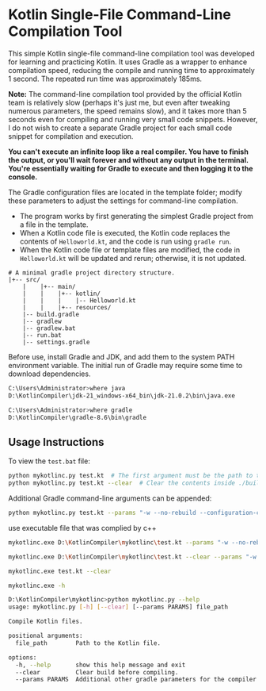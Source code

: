 # Kotlin Single-File Command-Line Compilation Tool

This simple Kotlin single-file command-line compilation tool was developed for learning and practicing Kotlin. It uses Gradle as a wrapper to enhance compilation speed, reducing the compile and running time to approximately 1 second. The repeated run time was approximately 185ms.

**Note:** The command-line compilation tool provided by the official Kotlin team is relatively slow (perhaps it's just me, but even after tweaking numerous parameters, the speed remains slow), and it takes more than 5 seconds even for compiling and running very small code snippets. However, I do not wish to create a separate Gradle project for each small code snippet for compilation and execution.

**You can't execute an infinite loop like a real compiler. You have to finish the output, or you'll wait forever and without any output in the terminal. You're essentially waiting for Gradle to execute and then logging it to the console.**

The Gradle configuration files are located in the template folder; modify these parameters to adjust the settings for command-line compilation.

- The program works by first generating the simplest Gradle project from a file in the template.
- When a Kotlin code file is executed, the Kotlin code replaces the contents of `Helloworld.kt`, and the code is run using `gradle run`.
- When the Kotlin code file or template files are modified, the code in `Helloworld.kt` will be updated and rerun; otherwise, it is not updated.

```
# A minimal gradle project directory structure.
|+-- src/
    |    |+-- main/
    |    |    |+-- kotlin/
    |    |    |    |-- Helloworld.kt
    |    |    |+-- resources/
    |-- build.gradle
    |-- gradlew
    |-- gradlew.bat
    |-- run.bat
    |-- settings.gradle
```

Before use, install Gradle and JDK, and add them to the system PATH environment variable.
The initial run of Gradle may require some time to download dependencies.

```bash
C:\Users\Administrator>where java
D:\KotlinCompiler\jdk-21_windows-x64_bin\jdk-21.0.2\bin\java.exe

C:\Users\Administrator>where gradle
D:\KotlinCompiler\gradle-8.6\bin\gradle
```

## Usage Instructions

To view the `test.bat` file:

```bash
python mykotlinc.py test.kt  # The first argument must be the path to the code file
python mykotlinc.py test.kt --clear  # Clear the contents inside ./build/build
```

Additional Gradle command-line arguments can be appended:

```bash
python mykotlinc.py test.kt --params "-w --no-rebuild --configuration-cache --parallel --daemon --build-cache"
```

use executable file that was complied by c++

```bash
mykotlinc.exe D:\KotlinCompiler\mykotlinc\test.kt --params "-w --no-rebuild --configuration-cache --parallel --daemon --build-cache --max-workers 6" --clear

mykotlinc.exe D:\KotlinCompiler\mykotlinc\test.kt --clear --params "-w --no-rebuild --configuration-cache --parallel --daemon --build-cache --max-workers 6"

mykotlinc.exe test.kt --clear

mykotlinc.exe -h
```

```bash
D:\KotlinCompiler\mykotlinc>python mykotlinc.py --help
usage: mykotlinc.py [-h] [--clear] [--params PARAMS] file_path

Compile Kotlin files.

positional arguments:
  file_path        Path to the Kotlin file.

options:
  -h, --help       show this help message and exit
  --clear          Clear build before compiling.
  --params PARAMS  Additional other gradle parameters for the compiler.
```
